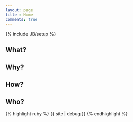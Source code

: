 ```yaml
---
layout: page
title : Home
comments: true
---
```

{% include JB/setup %}

## What?

## Why?

## How?

## Who?

{% highlight ruby %}
{{ site | debug }}
{% endhighlight %}